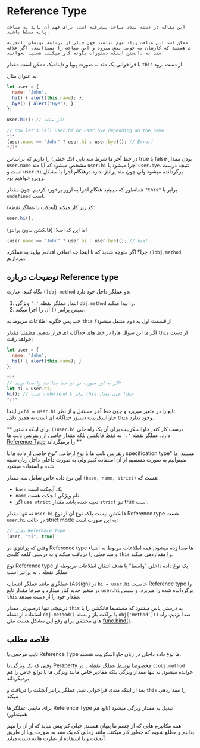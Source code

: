 
# Reference Type

```warn header="In-depth language feature"
این مقاله در دسته بندی مباحث پیشرفته است, برای فهم آن باید به مباحث پایه مسلط باشید.

ممکن است این مباحث زیاد مهم نباشند چون خیلی از برنامه نویسان باتجربه ای هستند که کارشان به خوبی پیش میرود و این مباحث را نمیدانند. اگر علاقه مند به دانستن اینکه دستورات چگونه کار میکنند هستید بخوانید.
```

با فراخوانی یک متد به صورت پویا و داینامیک ممکن است مقدار `this` از دست برود.

به عنوان مثال:

```js run
let user = {
  name: "John",
  hi() { alert(this.name); },
  bye() { alert("Bye"); }
};

user.hi(); // کار میکند!

// now let's call user.hi or user.bye depending on the name
*!*
(user.name == "John" ? user.hi : user.bye)(); // Error!
*/!*
```

در خط آخر ما شرط سه تایی (تک خطی) را داریم که براساس true یا false بودن مقدار `user.name` مشخص میشود که آیا متد `user.hi` اجرا میشود یا `user.bye`. نتیجه درست است و `user.hi` برگردانده میشود ولی چون متد پرانتز ندارد درهنگام اجرا با مشکل روبرو خواهیم بود.

همانطور که میبینید هنگام اجرا به ارور برخورد کردیم. چون مقدار `"this"` برابر با `undefined` است.

کد زیر کار میکند (آبجکت با عملگر نقطه):
```js
user.hi();
```
اما این کد اصلا! (فانکشن بدون پرانتز)
```js
(user.name == "John" ? user.hi : user.bye)(); // خطا!
```

چرا؟ اگر متوجه شدید که تا اینجا چه اتفاقی افتاده, بیایید به عملکرد `()obj.method` بپردازیم.

## توضیحات درباره Reference type 

نگاه کنید. عبارت `()obj.method` دو عملگر داخل خود دارد:

1. ابتدا, عملگر نقطه `'.'` ویژگی `obj.method` را پیدا میکند.
2. سپس پرانتز `()` آن را اجرا میکند.


خب پس چگونه اطلاعات مربوط به `this` از قسمت اول به دوم منتقل میشود؟

اگر ما این سوال هارا در خط های جداگانه ای قرار بدهیم, مطمئنا مقدار `this` از دست خواهد رفت:

```js run
let user = {
  name: "John",
  hi() { alert(this.name); }
};

*!*
// اگر به این صورت در دو خط جدا متد را صدا بزنیم:
let hi = user.hi;
hi(); // است undefiend برابر با this خطا! چون مقدار
*/!*
```

در اینجا `hi = user.hi` تابع را در متغیر میریزد و چون خط آخر مستقل و از نظر جاوااسکریپت دستور جداگانه ای است به همین دلیل `this` وجود ندارد.

** برای اینکه دستور `()user.hi` درست کار کند, جاوااسکریپت برای آن یک راه حلی دارد. عملگر نقطه  `'.'` نه فقط فانکشن بلکه مقدار خاصی از ریفرنس تایپ ها [Reference Type](https://tc39.github.io/ecma262/#sec-reference-specification-type) را برمیگرداند  **

ریفرنس تایپ ها یا نوع ارجاعی "نوع خاصی از داده ها یا specification type" هستند. ما نمیتوانیم به صورت مستقیم از آن استفاده کنیم ولی به صورت داخلی داخل زبان تعبیه شده و استفاده میشود

این نوع داده خاص شامل سه مقدار `(base, name, strict)` هست که:
-  `base` یک آبجکت است
-  `name` نام ویژگی آبجکت هست
-   اگر `use strict` تعبیه شده باشد مقدار `strict` نیز true است.

نه تنها مقدار `user.hi` فانکشن نیست بلکه نوع آن از نوع Reference type هست. `user.hi` در حالت strict mode به این صورت است:

```js
// مقدار Reference Type
(user, "hi", true)
```
وقتی که پرانتزی در Reference type ها صدا زده میشود, همه اطلاعات مربوط به اشیاء و متد فعلی را دریافت میکند و به درستی کلمه کلیدی `this` را مقداردهی میکند. 

نوع Reference type یک نوع داده داخلی "واسط" با هدف انتقال اطلاعات مربوطه از عملگر نقطه `.` به پرانتز است   

عملگری مانند عملگر انتساب (Assign) در `hi = user.hi` خاصیت Reference type را در متغیر جدید کنار میذارد و صرفا مقدار تابع `user.hi` برگردانده شده را میریزد. و سپس `this` مقدار خود را از دست میدهد.

درنتیجه, تنها درصورتی مقدار `this` به درستی پاس میشود که مستقیما فانکشن را با استفاده از نقطه `obj.method()` یا براکت باز و بسته `obj['method']()` صدا بزنیم. راه های مختلفی برای رفع این مشکل هست مثل [func.bind()](/bind#solution-2-bind).

## خلاصه مطلب

تایپ مرجعی یا Reference Type ها نوع داده داخلی در زبان جاوااسکریپت هستند.

وقتی که یک ویژگی یا Peraperty مخصوصا توسط عملگر نقطه `.` در `()obj.method` خوانده میشود, نه تنها مقدار ویژگی بلکه مقادیر خاص مانند ویژگی ها یا توابع خاص را هم برمیگرداند.

بعد از اینکه متدی فراخوانی شد, عملگر پرانتز آبجکت را دریافت و `this` را مقداردهی میکند

برای مابقی عملگر ها Reference Type تبدیل به مقدار ویژگی میشود (تابع هم همینطور)

همه مکانیزم هایی که از چشم ما پنهان هستند, خیلی کم پیش میاید که از آن را مهم بدانیم و مطلع شویم که چطور کار میکنند. مانند زمانی که یک مقد به صورت پویا از طریق آبجکت و با استفاده از عبارت ها به دست میاید.
